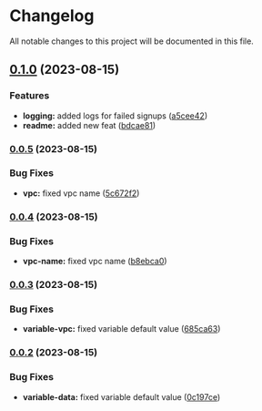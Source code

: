 # Changelog

All notable changes to this project will be documented in this file.

## [0.1.0](https://github.com/shamimice03/terraform-github-actions-test/compare/v0.0.5...v0.1.0) (2023-08-15)


### Features

* **logging:** added logs for failed signups ([a5cee42](https://github.com/shamimice03/terraform-github-actions-test/commit/a5cee42d3d4a7d1cae38ded3310533936f16a012))
* **readme:** added new feat ([bdcae81](https://github.com/shamimice03/terraform-github-actions-test/commit/bdcae81c091a31fddb5e3408cfefacc7c3b9d55a))

### [0.0.5](https://github.com/shamimice03/terraform-github-actions-test/compare/v0.0.4...v0.0.5) (2023-08-15)


### Bug Fixes

* **vpc:** fixed vpc name ([5c672f2](https://github.com/shamimice03/terraform-github-actions-test/commit/5c672f2fb463745ebe7d822c637c4b941f6bd0ce))

### [0.0.4](https://github.com/shamimice03/terraform-github-actions-test/compare/v0.0.3...v0.0.4) (2023-08-15)


### Bug Fixes

* **vpc-name:** fixed vpc name ([b8ebca0](https://github.com/shamimice03/terraform-github-actions-test/commit/b8ebca031666360ecfcd4c70bbcf63a8cedcc269))

### [0.0.3](https://github.com/shamimice03/terraform-github-actions-test/compare/v0.0.2...v0.0.3) (2023-08-15)


### Bug Fixes

* **variable-vpc:** fixed variable default value ([685ca63](https://github.com/shamimice03/terraform-github-actions-test/commit/685ca63232847bd92fd1f7e461dc8b29475f8c94))

### [0.0.2](https://github.com/shamimice03/terraform-github-actions-test/compare/v0.0.1...v0.0.2) (2023-08-15)


### Bug Fixes

* **variable-data:** fixed variable default value ([0c197ce](https://github.com/shamimice03/terraform-github-actions-test/commit/0c197ce9c22cff87ebc4e352dae907616d76956e))
